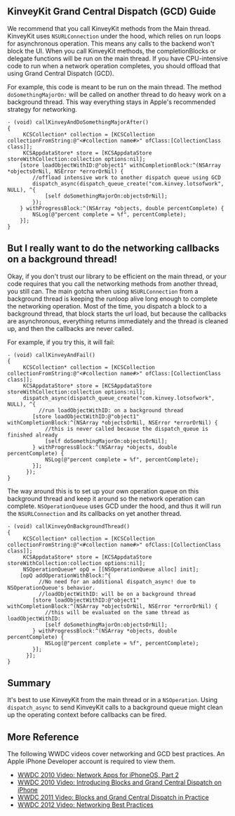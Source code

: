 ## KinveyKit Grand Central Dispatch (GCD) Guide
We recommend that you call KinveyKit methods from the Main thread. KinveyKit uses `NSURLConnection` under the hood, which relies on run loops for asynchronous operation. This means any calls to the backend won't block the UI. When you call KinveyKit methods, the completionBlocks or delegate functions will be run on the main thread. If you have CPU-intensive code to run when a network operation completes, you should offload that using Grand Central Dispatch (GCD).

For example, this code is meant to be run on the main thread. The method `doSomethingMajorOn:` will be called on another thread to do heavy work on a background thread. This way everything stays in Apple's recommended strategy for networking. 

    - (void) callKinveyAndDoSomethingMajorAfter() 
    {
         KCSCollection* collection = [KCSCollection collectionFromString:@"<#collection name#>" ofClass:[CollectionClass class]];
         KCSAppdataStore* store = [KCSAppdataStore storeWithCollection:collection options:nil];
        [store loadObjectWithID:@"object1" withCompletionBlock:^(NSArray *objectsOrNil, NSError *errorOrNil) {
            //offload intensive work to another dispatch queue using GCD
            dispatch_async(dispatch_queue_create("com.kinvey.lotsofwork", NULL), ^{
                [self doSomethingMajorOn:objectsOrNil];
            });
        } withProgressBlock:^(NSArray *objects, double percentComplete) {
            NSLog(@"percent complete = %f", percentComplete);
        }];
    }


## But I really want to do the networking callbacks on a background thread!
Okay, if you don't trust our library to be efficient on the main thread, or your code requires that you call the networking methods from another thread, you still can. The main gotcha when using `NSURLConnection` from a background thread is keeping the runloop alive long enough to complete the networking operation. Most of the time, you dispatch a block to a background thread, that block starts the url load, but because the callbacks are asynchronous, everything returns immediately and the thread is cleaned up, and then the callbacks are never called. 

For example, if you try this, it will fail:

    - (void) callKinveyAndFail() 
    {
         KCSCollection* collection = [KCSCollection collectionFromString:@"<#collection name#>" ofClass:[CollectionClass class]];
         KCSAppdataStore* store = [KCSAppdataStore storeWithCollection:collection options:nil];
         dispatch_async(dispatch_queue_create("com.kinvey.lotsofwork", NULL), ^{
         	  //run loadObjectWithID: on a background thread
            [store loadObjectWithID:@"object1" withCompletionBlock:^(NSArray *objectsOrNil, NSError *errorOrNil) {
                //this is never called because the dispatch_queue is finished already
                [self doSomethingMajorOn:objectsOrNil];
            } withProgressBlock:^(NSArray *objects, double percentComplete) {
                NSLog(@"percent complete = %f", percentComplete);
            }];
          });
    }
    
The way around this is to set up your own operation queue on this background thread and keep it around so the network operation can complete. `NSOperationQueue` uses GCD under the hood, and thus it will run the `NSURLConnection` and its callbacks on yet another thread.

    - (void) callKinveyOnBackgroundThread() 
    {
         KCSCollection* collection = [KCSCollection collectionFromString:@"<#collection name#>" ofClass:[CollectionClass class]];
         KCSAppdataStore* store = [KCSAppdataStore storeWithCollection:collection options:nil];
         NSOperationQueue* opQ = [[NSOperationQueue alloc] init];
        [opQ addOperationWithBlock:^{
         	  //No need for an additional dispatch_async! due to NSOperationQueue's behavior. 
         	  //loadObjectWithID: will be on a background thread
            [store loadObjectWithID:@"object1" withCompletionBlock:^(NSArray *objectsOrNil, NSError *errorOrNil) {
                //this will be evaluated on the same thread as loadObjectWithID:
                [self doSomethingMajorOn:objectsOrNil];
            } withProgressBlock:^(NSArray *objects, double percentComplete) {
                NSLog(@"percent complete = %f", percentComplete);
            }];
          }];
    }

## Summary
It's best to use KinveyKit from  the main thread or in a `NSOperation`. Using `dispatch_async` to send KinveyKit calls to a background queue might clean up the operating context before callbacks can be fired.

## More Reference
The following WWDC videos cover networking and GCD best practices. An Apple iPhone Developer account is required to view them.
* [WWDC 2010 Video: Network Apps for iPhoneOS, Part 2](https://developer.apple.com/videos/wwdc/2010/?id=208)
* [WWDC 2010 Video: Introducing Blocks and Grand Central Dispatch on iPhone](https://developer.apple.com/videos/wwdc/2010/?id=206)
* [WWDC 2011 Video: Blocks and Grand Central Dispatch in Practice](https://developer.apple.com/videos/wwdc/2011/?id=308)
* [WWDC 2012 Video: Networking Best Practices](https://developer.apple.com/videos/wwdc/2012/?id=706)